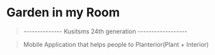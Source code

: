 # Garden in my Room
>-------------- Kusitsms 24th generation ------------------

>Mobile Application that helps people to Planterior(Plant + Interior)
